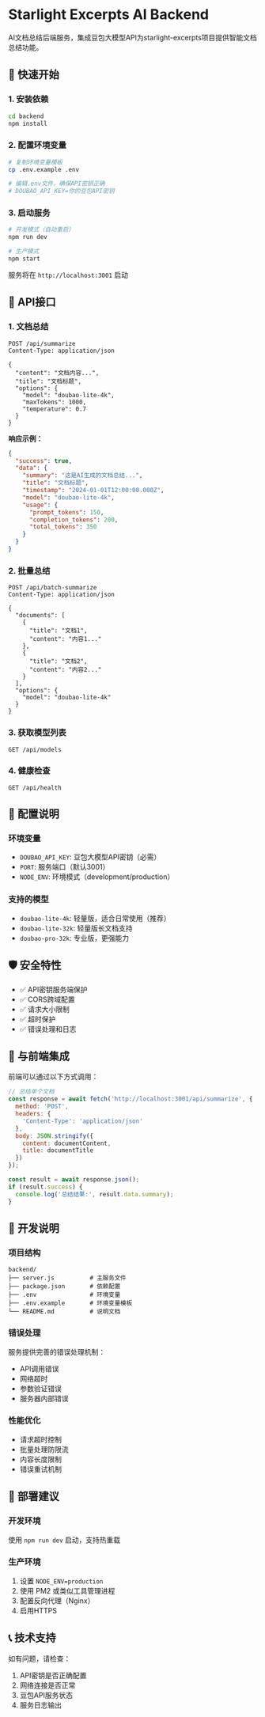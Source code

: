 # Starlight Excerpts AI Backend

AI文档总结后端服务，集成豆包大模型API为starlight-excerpts项目提供智能文档总结功能。

## 🚀 快速开始

### 1. 安装依赖
```bash
cd backend
npm install
```

### 2. 配置环境变量
```bash
# 复制环境变量模板
cp .env.example .env

# 编辑.env文件，确保API密钥正确
# DOUBAO_API_KEY=你的豆包API密钥
```

### 3. 启动服务
```bash
# 开发模式（自动重启）
npm run dev

# 生产模式
npm start
```

服务将在 `http://localhost:3001` 启动

## 📡 API接口

### 1. 文档总结
```http
POST /api/summarize
Content-Type: application/json

{
  "content": "文档内容...",
  "title": "文档标题",
  "options": {
    "model": "doubao-lite-4k",
    "maxTokens": 1000,
    "temperature": 0.7
  }
}
```

**响应示例：**
```json
{
  "success": true,
  "data": {
    "summary": "这是AI生成的文档总结...",
    "title": "文档标题",
    "timestamp": "2024-01-01T12:00:00.000Z",
    "model": "doubao-lite-4k",
    "usage": {
      "prompt_tokens": 150,
      "completion_tokens": 200,
      "total_tokens": 350
    }
  }
}
```

### 2. 批量总结
```http
POST /api/batch-summarize
Content-Type: application/json

{
  "documents": [
    {
      "title": "文档1",
      "content": "内容1..."
    },
    {
      "title": "文档2", 
      "content": "内容2..."
    }
  ],
  "options": {
    "model": "doubao-lite-4k"
  }
}
```

### 3. 获取模型列表
```http
GET /api/models
```

### 4. 健康检查
```http
GET /api/health
```

## 🔧 配置说明

### 环境变量
- `DOUBAO_API_KEY`: 豆包大模型API密钥（必需）
- `PORT`: 服务端口（默认3001）
- `NODE_ENV`: 环境模式（development/production）

### 支持的模型
- `doubao-lite-4k`: 轻量版，适合日常使用（推荐）
- `doubao-lite-32k`: 轻量版长文档支持
- `doubao-pro-32k`: 专业版，更强能力

## 🛡️ 安全特性

- ✅ API密钥服务端保护
- ✅ CORS跨域配置
- ✅ 请求大小限制
- ✅ 超时保护
- ✅ 错误处理和日志

## 🔗 与前端集成

前端可以通过以下方式调用：

```javascript
// 总结单个文档
const response = await fetch('http://localhost:3001/api/summarize', {
  method: 'POST',
  headers: {
    'Content-Type': 'application/json'
  },
  body: JSON.stringify({
    content: documentContent,
    title: documentTitle
  })
});

const result = await response.json();
if (result.success) {
  console.log('总结结果:', result.data.summary);
}
```

## 📝 开发说明

### 项目结构
```
backend/
├── server.js          # 主服务文件
├── package.json       # 依赖配置
├── .env               # 环境变量
├── .env.example       # 环境变量模板
└── README.md          # 说明文档
```

### 错误处理
服务提供完善的错误处理机制：
- API调用错误
- 网络超时
- 参数验证错误
- 服务器内部错误

### 性能优化
- 请求超时控制
- 批量处理防限流
- 内容长度限制
- 错误重试机制

## 🚀 部署建议

### 开发环境
使用 `npm run dev` 启动，支持热重载

### 生产环境
1. 设置 `NODE_ENV=production`
2. 使用 PM2 或类似工具管理进程
3. 配置反向代理（Nginx）
4. 启用HTTPS

## 📞 技术支持

如有问题，请检查：
1. API密钥是否正确配置
2. 网络连接是否正常
3. 豆包API服务状态
4. 服务日志输出
